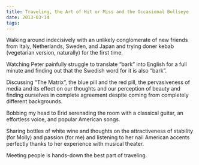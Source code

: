 ```yaml
---
title: Traveling, the Art of Hit or Miss and the Occasional Bullseye
date: 2013-03-14
tags:
---
```


Walking around indecisively with an unlikely conglomerate of new friends from Italy, Netherlands, Sweden, and Japan and trying doner kebab (vegetarian version, naturally) for the first time.

Watching Peter painfully struggle to translate “bark” into English for a full minute and finding out that the Swedish word for it is also “bark”.

Discussing “The Matrix”, the blue pill and the red pill, the pervasiveness of media and its effect on our thoughts and our perception of beauty and finding ourselves in complete agreement despite coming from completely different backgrounds.

Bobbing my head to Erid serenading the room with a classical guitar, an effortless voice, and popular American songs.

Sharing bottles of white wine and thoughts on the attractiveness of stability (for Molly) and passion (for me) and listening to her nail American accents perfectly thanks to her experience with musical theater.

Meeting people is hands-down the best part of traveling.

